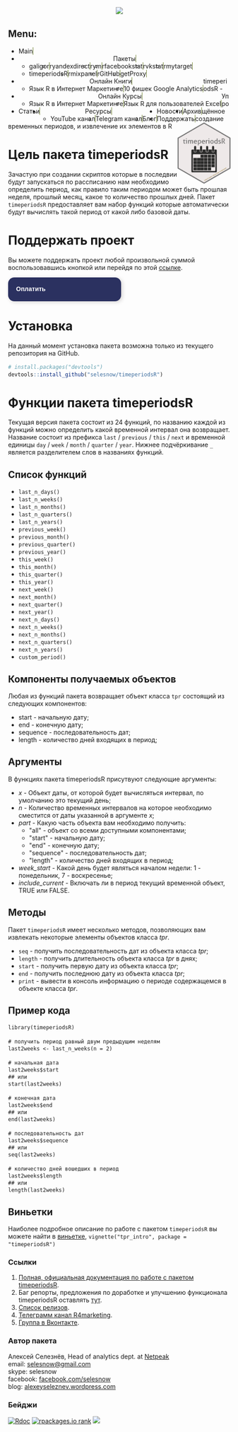<head>
<link rel="shortcut icon" type="image/x-icon" href="as.ico">
    
<!-- Google Tag Manager -->
<script>(function(w,d,s,l,i){w[l]=w[l]||[];w[l].push({'gtm.start':
new Date().getTime(),event:'gtm.js'});var f=d.getElementsByTagName(s)[0],
j=d.createElement(s),dl=l!='dataLayer'?'&l='+l:'';j.async=true;j.src=
'https://www.googletagmanager.com/gtm.js?id='+i+dl;f.parentNode.insertBefore(j,f);
})(window,document,'script','dataLayer','GTM-58RGS9P');</script>
<!-- End Google Tag Manager -->

<!-- Global site tag (gtag.js) - Google Analytics -->
<script async src="https://www.googletagmanager.com/gtag/js?id=UA-114798296-1"></script>
<script>
  window.dataLayer = window.dataLayer || [];
  function gtag(){dataLayer.push(arguments);}
  gtag('js', new Date());
  gtag('config', 'UA-114798296-1');
</script>


</head>

<!-- Google Tag Manager (noscript) -->
<noscript><iframe src="https://www.googletagmanager.com/ns.html?id=GTM-58RGS9P"
height="0" width="0" style="display:none;visibility:hidden"></iframe></noscript>
<!-- End Google Tag Manager (noscript) -->

<p align="center">
<a href="https://selesnow.github.io/"><img src="https://alexeyseleznev.files.wordpress.com/2017/03/as.png" height="80"></a>
</p>
<style type="text/css">

ul.nm_ul {
  list-style: none; /*убираем маркеры списка*/
  margin: 0; /*убираем отступы*/
  padding-left: 0; /*убираем отступы*/
  margin-top:25px; /*делаем отступ сверху*/
  background:#DCDCDC; /*добавляем фон всему меню*/
  height: 30px; /*задаем высоту*/
}
a.nm_a {
  text-decoration: none; /*убираем подчеркивание текста ссылок*/
  background:#696969; /*добавляем фон к пункту меню*/
  color:#fff; /*меняем цвет ссылок*/
  padding:0px 7px; /*добавляем отступ*/
  font-family: arial; /*меняем шрифт*/
  line-height:30px; /*ровняем меню по вертикали*/
  display: block; 
  border-right: 1px solid #677B27; /*добавляем бордюр справа*/
  -moz-transition: all 0.3s 0.01s ease; /*делаем плавный переход*/
  -o-transition: all 0.3s 0.01s ease;
  -webkit-transition: all 0.3s 0.01s ease;
}
a.nm_a:hover {
  background:#FF8C00;/*добавляем эффект при наведении*/
}
li.nm_li {
  float:left; /*Размещаем список горизонтально для реализации меню*/
  position:relative; /*задаем позицию для позиционирования*/
}
     
    /*Стили для скрытого выпадающего меню*/
    li.nm_li > ul.nm_ul {
        position:absolute;
        top:5px;
        display:none;   
    }
     
    /*Делаем скрытую часть видимой*/
    li.nm_li:hover > ul.nm_ul {
        display:block; 
        width:280px;  /*Задаем ширину выпадающего меню*/      
    }
   li.nm_li:hover > ul.nm_ul > li.nm_li {
        float:none; /*Убираем горизонтальное позиционирование*/
    }
</style>

<h2>Menu:</h2>
<center>
<ul class="nm_ul">
    <li class="nm_li"><a href="/" class="nm_a">Main</a></li>
    <li class="nm_li"><a href="/" class="nm_a">Пакеты</a>
        <ul class="nm_ul">
            <li class="nm_li"><a href="/galigor" class="nm_a">galigor</a></li>
            <li class="nm_li"><a href="/ryandexdirect" class="nm_a">ryandexdirect</a></li>
            <li class="nm_li"><a href="/rym" class="nm_a">rym</a></li>
            <li class="nm_li"><a href="/rfacebookstat" class="nm_a">rfacebookstat</a></li>
            <li class="nm_li"><a href="/rvkstat" class="nm_a">rvkstat</a></li>
	    <li class="nm_li"><a href="/rmytarget" class="nm_a">rmytarget</a></li>
            <li class="nm_li"><a href="/timeperiodsR" class="nm_a">timeperiodsR</a></li>
	    <li class="nm_li"><a href="/rmixpanel" class="nm_a">rmixpanel</a></li>
	    <li class="nm_li"><a href="/rGitHub" class="nm_a">rGitHub</a></li>
	    <li class="nm_li"><a href="/getProxy" class="nm_a">getProxy</a></li>
        </ul>
    </li>
	<li class="nm_li"><a href="#" class="nm_a">Онлайн Книги</a>
	    <ul class="nm_ul">
            <li class="nm_li"><a href="https://r-for-marketing.netpeak.net/" class="nm_a">Язык R в Интернет Маркетинге</a></li>
            <li class="nm_li"><a href="https://netpeak.net/files/whitepapers/10-fishek-web-analitiki.pdf" class="nm_a">10 фишек Google Analytics</a></li>
        </ul>
	</li>
	<li class="nm_li"><a href="#" class="nm_a">Онлайн Курсы</a>
	    <ul class="nm_ul">
            <li class="nm_li"><a href="https://learn.needfordata.ru/r" class="nm_a">Язык R в Интернет Маркетинге</a></li>
	    <li class="nm_li"><a href="/r4excel_users" class="nm_a">Язык R для пользователей Excel</a></li>
        </ul>
    </li>
    <li class="nm_li"><a href="/library" class="nm_a">Статьи</a></li>
    <li class="nm_li"><a href="https://alexeyseleznev.wordpress.com/" class="nm_a">Ресурсы</a>
    	<ul class="nm_ul">
            <li class="nm_li"><a href="https://www.youtube.com/R4marketing/?sub_confirmation=1" class="nm_a" target="_blank">YouTube канал</a></li>
	    <li class="nm_li"><a href="https://t.me/R4marketing/" class="nm_a" target="_blank">Telegram канал</a></li>
            <li class="nm_li"><a href="https://alexeyseleznev.wordpress.com/" class="nm_a" target="_blank">Блог</a></li>
        </ul>
    </li>
    <li class="nm_li"><a href="/news" class="nm_a">Новости</a></li>
    <li class="nm_li"><a href="/publications" class="nm_a">Архив</a></li>
    <li class="nm_li"><a href="https://secure.wayforpay.com/button/b6dd4a7083fe0" class="nm_a">Поддержать</a></li>
</ul>
</center>
<Br>

timeperiodsR - Упрощённое создание временных периодов, и извлечение их элементов в R <a href='https:/selesnow.github.io/timeperiodsR'><img src='https://raw.githubusercontent.com/selesnow/timeperiodsR/master/inst/timeperiodsR_logo.png' align="right" height="139" /></a>

# Цель пакета timeperiodsR
Зачастую при создании скриптов которые в последвии будут запускаться по рассписанию нам необходимо определить период, как правило таким периодом может быть прошлая неделя, прошлый месяц, какое то количество прошлых дней. Пакет `timeperiodsR` предоставляет вам набор функций которые автоматически будут вычислять такой период от какой либо базовой даты.

# Поддержать проект
Вы можете поддержать проект любой произвольной суммой воспользовавшись кнопкой или перейдя по этой [ссылке](https://secure.wayforpay.com/button/b6dd4a7083fe0).

<script type="text/javascript" id="widget-wfp-script" src="https://secure.wayforpay.com/server/pay-widget.js?ref=button"></script>
<script type="text/javascript">function runWfpWdgt(url){var wayforpay=new Wayforpay();wayforpay.invoice(url);}</script>
<button type="button" onclick="runWfpWdgt('https://secure.wayforpay.com/button/b6dd4a7083fe0');" style="display:inline-block!important;background:#2B3160 url('https://s3.eu-central-1.amazonaws.com/w4p-merch/button/bg1x2.png') no-repeat center right;background-size:cover;width: 256px!important;height:54px!important;border:none!important;border-radius:14px!important;padding:18px!important;box-shadow:3px 2px 8px rgba(71,66,66,0.22)!important;text-align:left!important;box-sizing:border-box!important;" onmouseover="this.style.opacity='0.8';" onmouseout="this.style.opacity='1';"><span style="font-family:Verdana,Arial,sans-serif!important;font-weight:bold!important;font-size:14px!important;color:#ffffff!important;line-height:!important;vertical-align:middle!important;">Оплатить</span></button>

# Установка
На данный момент установка пакета возможна только из текущего репозитория на GitHub.

```r
# install.packages("devtools")
devtools::install_github("selesnow/timeperiodsR")
```

# Функции пакета timeperiodsR
Текущая версия пакета состоит из 24 функций, по названию каждой из функций можно определить какой временной интервал она возвращает.
Название состоит из префикса `last` / `previous` / `this` / `next` и временной единицы `day` / `week` / `month` / `quarter` / `year`. Нижнее подчёркивание `_` является разделителем слов в названиях функций. 

## Список функций
* `last_n_days()`
* `last_n_weeks()`
* `last_n_months()`
* `last_n_quarters()`
* `last_n_years()`
* `previous_week()`
* `previous_month()`
* `previous_quarter()`
* `previous_year()`
* `this_week()`
* `this_month()`
* `this_quarter()`
* `this_year()`
* `next_week()`
* `next_month()`
* `next_quarter()`
* `next_year()`
* `next_n_days()`
* `next_n_weeks()`
* `next_n_months()`
* `next_n_quarters()`
* `next_n_years()`
* `custom_period()`

## Компоненты получаемых объектов
Любая из функций пакета возвращает объект класса `tpr` состоящий из следующих компонентов:
* start - начальную дату;
* end - конечную дату;
* sequence - последовательность дат;
* length - количество дней входящих в период;

## Аргументы
В функциях пакета timeperiodsR присутвуют следующие аргументы:
* *x* - Объект даты, от которой будет вычисляться интервал, по умолчанию это текущий день;
* *n* - Количество временных интервалов на которое необходимо сместится от даты указанной в аргументе *x*;
* *part* - Какую часть объекта вам необходимо получить:
    * "all" - объект со всеми доступными компонентами;
    * "start" - начальную дату;
    * "end" - конечную дату;
    * "sequence" - последовательность дат;
    * "length" - количество дней входящих в период;
* *week_start* - Какой день будет являться началом недели: 1 - понедельник, 7 - воскресенье;
* *include_current* - Включать ли в период текущий временной объект, TRUE или FALSE.

## Методы
Пакет `timeperiodsR` имеет несколько методов, позволяющих вам извлекать некоторые элементы объектов класса *tpr*.

* `seq` - получить последовательность дат из объекта класса *tpr*;
* `length` - получить длительность объекта класса *tpr* в днях;
* `start` - получить первую дату из объекта класса *tpr*;
* `end` - получить последнюю дату из объекта класса *tpr*;
* `print` - вывести в консоль информацию о периоде содержащемся в объекте класса *tpr*.

## Пример кода
```
library(timeperiodsR)

# получить период равный двум предыдущим неделям
last2weeks <- last_n_weeks(n = 2)

# начальная дата
last2weeks$start
## или
start(last2weeks)

# конечная дата
last2weeks$end
## или
end(last2weeks)

# последовательность дат
last2weeks$sequence
## или
seq(last2weeks)

# количество дней вошедших в период
last2weeks$length
## или
length(last2weeks)
```

## Виньетки
Наиболее подробное описание по работе с пакетом `timeperiodsR` вы можете найти в [виньетке](https://selesnow.github.io/timeperiodsR/inst/doc/tpr_intro.html), `vignette("tpr_intro", package = "timeperiodsR")`

### Ссылки
1. [Полная, официальная документация по работе с пакетом timeperiodsR](https://selesnow.github.io/timeperiodsR/).
2. Баг репорты, предложения по доработке и улучшению функционала timeperiodsR оставлять [тут](https://github.com/selesnow/timeperiodsR/issues). 
3. [Список релизов](https://github.com/selesnow/timeperiodsR/releases).
4. [Телеграмм канал R4marketing](https://t.me/R4marketing).
5. [Группа в Вконтакте](https://vk.com/data_club).

### Автор пакета
Алексей Селезнёв, Head of analytics dept. at [Netpeak](https://netpeak.net)
<Br>email: selesnow@gmail.com
<Br>skype: selesnow
<Br>facebook: [facebook.com/selesnow](https://facebook.com/selesnow)
<Br>blog: [alexeyseleznev.wordpress.com](https://alexeyseleznev.wordpress.com/)

### Бейджи
[![Rdoc](http://www.rdocumentation.org/badges/version/timeperiodsR)](http://www.rdocumentation.org/packages/timeperiodsR)
[![rpackages.io rank](http://www.rpackages.io/badge/timeperiodsR.svg)](http://www.rpackages.io/package/timeperiodsR)
[![](https://cranlogs.r-pkg.org/badges/timeperiodsR)](https://cran.r-project.org/package=timeperiodsR)
